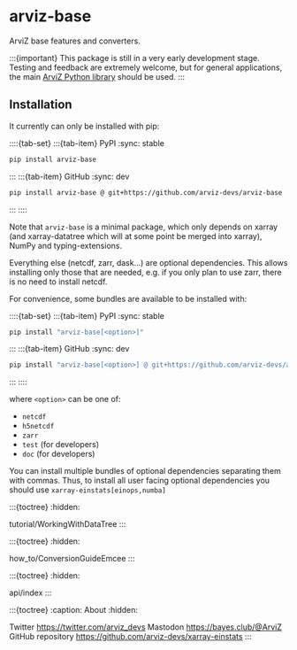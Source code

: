 # arviz-base
ArviZ base features and converters.

:::{important}
This package is still in a very early development stage.
Testing and feedback are extremely welcome, but for
general applications, the main
[ArviZ Python library](https://python.arviz.org)
should be used.
:::

## Installation

It currently can only be installed with pip:

::::{tab-set}
:::{tab-item} PyPI
:sync: stable

```bash
pip install arviz-base
```
:::
:::{tab-item} GitHub
:sync: dev

```bash
pip install arviz-base @ git+https://github.com/arviz-devs/arviz-base
```
:::
::::

Note that `arviz-base` is a minimal package, which only depends on
xarray (and xarray-datatree which will at some point be merged into xarray),
NumPy and typing-extensions.

Everything else (netcdf, zarr, dask...) are optional dependencies.
This allows installing only those that are needed, e.g. if you
only plan to use zarr, there is no need to install netcdf.

For convenience, some bundles are available to be installed with:

::::{tab-set}
:::{tab-item} PyPI
:sync: stable

```bash
pip install "arviz-base[<option>]"
```
:::
:::{tab-item} GitHub
:sync: dev

```bash
pip install "arviz-base[<option>] @ git+https://github.com/arviz-devs/arviz-base"
```
:::
::::

where `<option>` can be one of:

* `netcdf`
* `h5netcdf`
* `zarr`
* `test` (for developers)
* `doc` (for developers)


You can install multiple bundles of optional dependencies separating them with commas.
Thus, to install all user facing optional dependencies you should use `xarray-einstats[einops,numba]`

:::{toctree}
:hidden:

tutorial/WorkingWithDataTree
:::

:::{toctree}
:hidden:

how_to/ConversionGuideEmcee
:::

:::{toctree}
:hidden:

api/index
:::

:::{toctree}
:caption: About
:hidden:

Twitter <https://twitter.com/arviz_devs>
Mastodon <https://bayes.club/@ArviZ>
GitHub repository <https://github.com/arviz-devs/xarray-einstats>
:::

